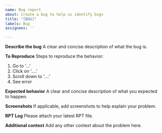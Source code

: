```yaml
---
name: Bug report
about: Create a bug to help us identify bugs
title: "[BUG]"
labels: Bug
assignees: ''

---
```


**Describe the bug**
A clear and concise description of what the bug is.

**To Reproduce**
Steps to reproduce the behavior:
1. Go to '...'
2. Click on '....'
3. Scroll down to '....'
4. See error

**Expected behavior**
A clear and concise description of what you expected to happen.

**Screenshots**
If applicable, add screenshots to help explain your problem.

**RPT Log**
Please attach your latest RPT file.

**Additional context**
Add any other context about the problem here.
